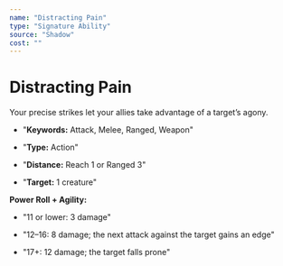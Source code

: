 ```yaml
---
name: "Distracting Pain"
type: "Signature Ability"
source: "Shadow"
cost: ""
---
```


# Distracting Pain

Your precise strikes let your allies take advantage of a target’s agony.


- "**Keywords:** Attack, Melee, Ranged, Weapon"

- "**Type:** Action"

- "**Distance:** Reach 1 or Ranged 3"

- "**Target:** 1 creature"

**Power Roll + Agility:**


- "11 or lower: 3 damage"

- "12–16: 8 damage; the next attack against the target gains an edge"

- "17+: 12 damage; the target falls prone"
